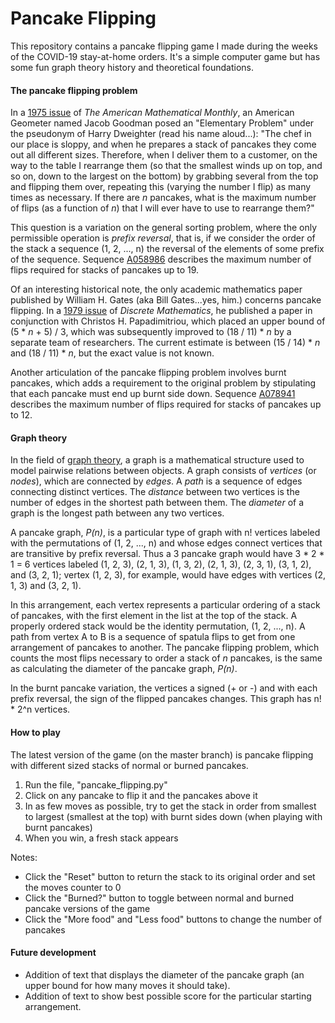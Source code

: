 # Pancake Flipping

This repository contains a pancake flipping game I made during the weeks of the COVID-19 stay-at-home orders. It's a simple computer game but has some fun graph theory history and theoretical foundations.

#### The pancake flipping problem

In a [1975 issue](https://www.jstor.org/stable/2318260) of _The American Mathematical Monthly_, an American Geometer named Jacob Goodman posed an "Elementary Problem" under the pseudonym of Harry Dweighter (read his name aloud...): "The chef in our place is sloppy, and when he prepares a stack of pancakes they come out all different sizes. Therefore, when I deliver them to a customer, on the way to the table I rearrange them (so that the smallest winds up on top, and so on, down to the largest on the bottom) by grabbing several from the top and flipping them over, repeating this (varying the number I flip) as many times as necessary. If there are _n_ pancakes, what is the maximum number of flips (as a function of _n_) that I will ever have to use to rearrange them?"

This question is a variation on the general sorting problem, where the only permissible operation is _prefix reversal_, that is, if we consider the order of the stack a sequence (1, 2, ..., n) the reversal of the elements of some prefix of the sequence. Sequence [A058986](https://oeis.org/A058986) describes the maximum number of flips required for stacks of pancakes up to 19.

Of an interesting historical note, the only academic mathematics paper published by William H. Gates (aka Bill Gates...yes, him.) concerns pancake flipping. In a [1979 issue](https://www.sciencedirect.com/science/article/pii/0012365X79900682) of _Discrete Mathematics_, he published a paper in conjunction with Christos H. Papadimitriou, which placed an upper bound of (5 * _n_ + 5) / 3, which was subsequently improved to (18 / 11) * _n_ by a separate team of researchers. The current estimate is between (15 / 14) * _n_ and (18 / 11) * _n_, but the exact value is not known.

Another articulation of the pancake flipping problem involves burnt pancakes, which adds a requirement to the original problem by stipulating that each pancake must end up burnt side down. Sequence [A078941](https://oeis.org/A078941) describes the maximum number of flips required for stacks of pancakes up to 12.

#### Graph theory

In the field of [graph theory](https://en.wikipedia.org/wiki/Graph_theory), a graph is a mathematical structure used to model pairwise relations between objects. A graph consists of _vertices_ (or _nodes_), which are connected by _edges_. A _path_ is a sequence of edges connecting distinct vertices. The _distance_ between two vertices is the number of edges in the shortest path between them. The _diameter_ of a graph is the longest path between any two vertices.

A pancake graph, _P(n)_, is a particular type of graph with n! vertices labeled with the permutations of (1, 2, ..., n) and whose edges connect vertices that are transitive by prefix reversal. Thus a 3 pancake graph would have 3 * 2 * 1 = 6 vertices labeled (1, 2, 3), (2, 1, 3), (1, 3, 2), (2, 1, 3), (2, 3, 1), (3, 1, 2), and (3, 2, 1); vertex (1, 2, 3), for example, would have edges with vertices (2, 1, 3) and (3, 2, 1).

In this arrangement, each vertex represents a particular ordering of a stack of pancakes, with the first element in the list at the top of the stack. A properly ordered stack would be the identity permutation, (1, 2, ..., n). A path from vertex A to B is a sequence of spatula flips to get from one arrangement of pancakes to another. The pancake flipping problem, which counts the most flips necessary to order a stack of _n_ pancakes, is the same as calculating the diameter of the pancake graph, _P(n)_.

In the burnt pancake variation, the vertices a signed (+ or -) and with each prefix reversal, the sign of the flipped pancakes changes. This graph has n! * 2^n vertices.

#### How to play

The latest version of the game (on the master branch) is pancake flipping with different sized stacks of normal or burned pancakes.

1. Run the file, "pancake_flipping.py"
2. Click on any pancake to flip it and the pancakes above it
3. In as few moves as possible, try to get the stack in order from smallest to largest (smallest at the top) with burnt sides down (when playing with burnt pancakes)
4. When you win, a fresh stack appears

Notes:

* Click the "Reset" button to return the stack to its original order and set the moves counter to 0
* Click the "Burned?" button to toggle between normal and burned pancake versions of the game
* Click the "More food" and "Less food" buttons to change the number of pancakes

#### Future development

* Addition of text that displays the diameter of the pancake graph (an upper bound for how many moves it should take).
* Addition of text to show best possible score for the particular starting arrangement.